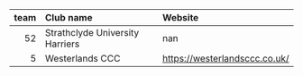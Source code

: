 |   team | Club name                       | Website                       |
|-------:|:--------------------------------|:------------------------------|
|     52 | Strathclyde University Harriers | nan                           |
|      5 | Westerlands CCC                 | https://westerlandsccc.co.uk/ |